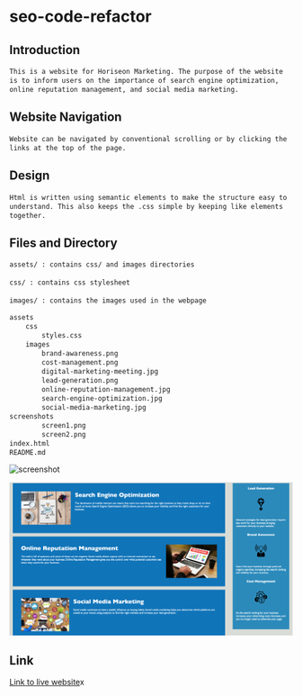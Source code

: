 # seo-code-refactor

## Introduction
```
This is a website for Horiseon Marketing. The purpose of the website is to inform users on the importance of search engine optimization, online reputation management, and social media marketing. 
```

## Website Navigation
```
Website can be navigated by conventional scrolling or by clicking the links at the top of the page.
```

## Design
```
Html is written using semantic elements to make the structure easy to understand. This also keeps the .css simple by keeping like elements together.
```
## Files and Directory

```
assets/ : contains css/ and images directories

css/ : contains css stylesheet

images/ : contains the images used in the webpage
```

```
assets
    css
        styles.css
    images
        brand-awareness.png
        cost-management.png
        digital-marketing-meeting.jpg
        lead-generation.png
        online-reputation-management.jpg
        search-engine-optimization.jpg
        social-media-marketing.jpg
screenshots
        screen1.png
        screen2.png
index.html
README.md
```

<!-- <img src="screenshots/screen1.png" alt="screenshot 1"> -->

<!-- <img src="screenshots/screen2.png" alt="screenshot 2"> -->
 
![screenshot](screenshots/screen1.png?raw=true)

![screenshot](screenshots/screen2.png?raw=true)

## Link
[Link to live website](https://jesusefraingonzalez.github.io/seo-code-refactor/)x